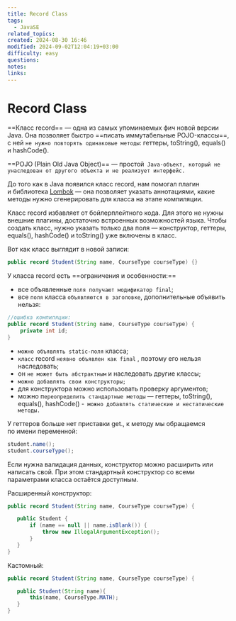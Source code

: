 ```yaml
---
title: Record Class
tags:
  - JavaSE
related_topics: 
created: 2024-08-30 16:46
modified: 2024-09-02T12:04:19+03:00
difficulty: easy
questions: 
notes: 
links: 
---
```

# Record Class

==Класс record== — одна из самых упоминаемых фич новой версии Java. Она позволяет быстро ==писать иммутабельные POJO-классы==, с ней `не нужно повторять одинаковые методы`: геттеры, toString(), equals() и hashCode().

==POJO (Plain Old Java Object)== — простой` Java-объект, который не унаследован от другого объекта и не реализует интерфейс.`

До того как в Java появился класс record, нам помогал плагин и библиотека [Lombok](https://projectlombok.org/) — она позволяет указать аннотациями, какие методы нужно сгенерировать для класса на этапе компиляции.

Класс record избавляет от бойлерплейтного кода. Для этого не нужны внешние плагины, достаточно встроенных возможностей языка. Чтобы создать класс, нужно указать только два поля — конструктор, геттеры, equals(), hashCode() и toString() уже включены в класс.

Вот как класс выглядит в новой записи:

```java
public record Student(String name, CourseType courseType) {}
```

У класса record есть ==ограничения и особенности:==

- все объявленные `поля получают модификатор final`;
- все `поля` класса `объявляются в заголовке`, дополнительные объявить нельзя:

```java
//ошибка компиляции:
public record Student(String name, CourseType courseType) {
	private int id;
}
```

- `можно объявлять static-поля` класса;
- `класс` record `неявно объявлен как final` , поэтому его нельзя наследовать;
- он `не может быть абстрактным` и наследовать другие классы;
- `можно добавлять свои конструкторы;`
- для конструктора можно использовать проверку аргументов;
- можно п`ереопределить стандартные методы` — геттеры, toString(), equals(), hashCode()
-` можно добавлять статические и нестатические методы.`

У геттеров больше нет приставки get., к методу мы обращаемся по имени переменной:

```java
student.name();
student.courseType();
```

Если нужна валидация данных, конструктор можно расширить или написать свой. При этом стандартный конструктор со всеми параметрами класса остаётся доступным.

Расширенный конструктор:

```java
public record Student(String name, CourseType courseType) {

   public Student {
       if (name == null || name.isBlank()) {
           throw new IllegalArgumentException();
       }
   }
}
```

Кастомный:

```java
public record Student(String name, CourseType courseType) {

   public Student(String name){
       this(name, CourseType.MATH);
   }
}
```